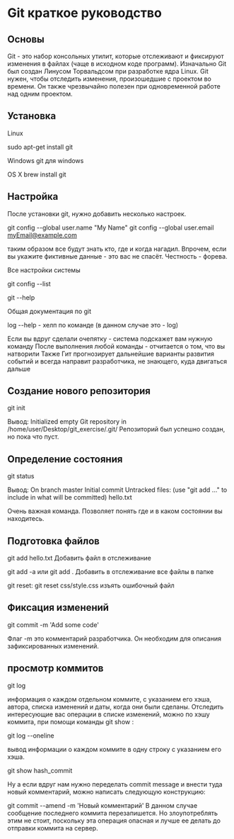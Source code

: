 ﻿# **Git краткое руководство**



## Основы


Git - это набор консольных утилит, которые отслеживают и фиксируют изменения в файлах (чаще в исходном коде программ). 
Изначально Git был создан Линусом Торвальдсом при разработке ядра Linux.
Git нужен,  чтобы отследить изменения, произошедшие с проектом во времени. Он также чрезвычайно полезен при одновременной работе над одним проектом.


## Установка


Linux 

sudo apt-get install git


Windows 
git для windows 


OS X 
brew install git


## Настройка


После установки git, нужно добавить несколько настроек. 


git config --global user.name "My Name"
git config --global user.email myEmail@example.com


таким образом все будут знать кто, где и когда нагадил.
Впрочем, если вы укажите фиктивные данные - это вас не спасёт. 
Честность - форева. 


Все настройки системы


git config --list


git --help 


Общая документация по git


log --help - хелп по команде (в данном случае это - log)


Если вы вдруг сделали очепятку - система подскажет вам нужную команду
После выполнения любой команды - отчитается о том, что вы натворили
Также Гит прогнозирует дальнейшие варианты развития событий и всегда направит разработчика, не знающего, куда двигаться дальше


## Создание нового репозитория


git init


Вывод:
Initialized empty Git repository in /home/user/Desktop/git_exercise/.git/
Репозиторий был успешно создан, но пока что пуст. 


## Определение состояния


git status


Вывод:
On branch master
Initial commit
Untracked files:
(use "git add ..." to include in what will be committed)
hello.txt


Очень важная команда. Позволяет понять где и в каком состоянии вы находитесь.




## Подготовка файлов


git add hello.txt
Добавить файл в отслеживание


git add -a или git add .
Добавить в отслеживание все файлы в папке


git reset:
git reset css/style.css
изъять ошибочный файл




## Фиксация изменений


git commit -m 'Add some code'

Флаг -m это комментарий разработчика. Он необходим для описания зафиксированных изменений. 


## просмотр коммитов


git log

информация о каждом отдельном коммите, с указанием его хэша, автора, списка изменений и даты, когда они были сделаны. Отследить интересующие вас операции в списке изменений, можно по хэшу коммита, при помощи команды git show :

git log --oneline

вывод информации о каждом коммите в одну строку с указанием его хэша. 


git show hash_commit

Ну а если вдруг нам нужно переделать commit message и внести туда новый комментарий, можно написать следующую конструкцию:


git commit --amend -m 'Новый комментарий'
В данном случае сообщение последнего коммита перезапишется. Но злоупотреблять этим не стоит, поскольку эта операция опасная и лучше ее делать до отправки коммита на сервер.